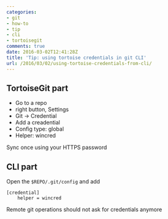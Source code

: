 ```yaml
---
categories:
- git
- how-to
- tip
- cli
- tortoisegit
comments: true
date: 2016-03-02T12:41:28Z
title: 'Tip: using tortoise credentials in git CLI'
url: /2016/03/02/using-tortoise-credentials-from-cli/
---
```


## TortoiseGit part

  * Go to a repo
  * right button, Settings
  * Git -> Credential
  * Add a creadential
  * Config type: global
  * Helper: wincred


Sync once using your HTTPS password

## CLI part

Open the ``$REPO/.git/config`` and add

```
[credential]
	helper = wincred
```

Remote git operations should not ask for credentials anymore